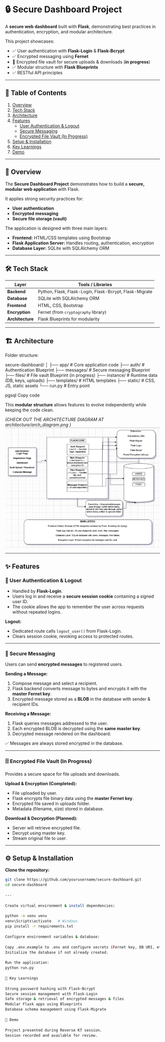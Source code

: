 # 🔒 Secure Dashboard Project

A **secure web dashboard** built with **Flask**, demonstrating best practices in authentication, encryption, and modular architecture.  

This project showcases:  
- ✅ User authentication with **Flask-Login** & **Flask-Bcrypt**  
- ✅ Encrypted messaging using **Fernet**  
- 🔄 Encrypted file vault for secure uploads & downloads (**in progress**)  
- ✅ Modular structure with **Flask Blueprints**  
- ✅ RESTful API principles  

---

## 📑 Table of Contents
1. [Overview](#-overview)
2. [Tech Stack](#-tech-stack)
3. [Architecture](#-architecture)
4. [Features](#-features)
   - [User Authentication & Logout](#-user-authentication--logout)
   - [Secure Messaging](#-secure-messaging)
   - [Encrypted File Vault (In Progress)](#-encrypted-file-vault-in-progress)
5. [Setup & Installation](#️-setup--installation)
6. [Key Learnings](#-key-learnings)
7. [Demo](#-demo)

---

## 📝 Overview

The **Secure Dashboard Project** demonstrates how to build a **secure, modular web application** with Flask.  

It applies strong security practices for:  
- **User authentication**  
- **Encrypted messaging**  
- **Secure file storage (vault)**  

The application is designed with three main layers:  
- **Frontend:** HTML/CSS templates using Bootstrap  
- **Flask Application Server:** Handles routing, authentication, encryption  
- **Database Layer:** SQLite with SQLAlchemy ORM  

---

## 🛠 Tech Stack

| Layer           | Tools / Libraries                                   |
|-----------------|----------------------------------------------------|
| **Backend**     | Python, Flask, Flask-Login, Flask-Bcrypt, Flask-Migrate |
| **Database**    | SQLite with SQLAlchemy ORM                          |
| **Frontend**    | HTML, CSS, Bootstrap                                |
| **Encryption**  | Fernet (from `cryptography` library)                |
| **Architecture**| Flask Blueprints for modularity                     |

---

## 🏗 Architecture

Folder structure:  

secure-dashboard/
│
├── app/ # Core application code
├── auth/ # Authentication Blueprint
├── messages/ # Secure messaging Blueprint
├── files/ # File vault Blueprint (in progress)
├── instance/ # Runtime data (DB, keys, uploads)
├── templates/ # HTML templates
├── static/ # CSS, JS, static assets
└── run.py # Entry point

pgsql
Copy code

This **modular structure** allows features to evolve independently while keeping the code clean.  

*(CHECK OUT THE ARCHITECTURE DIAGRAM AT architecture/arch_diagram.png )*  
![Architecture Diagram](architecture/arch_diagram.png)

---

## ✨ Features

### 🔐 User Authentication & Logout
- Handled by **Flask-Login**.  
- Users log in and receive a **secure session cookie** containing a signed user ID.  
- The cookie allows the app to remember the user across requests without repeated logins.  

**Logout:**  
- Dedicated route calls `logout_user()` from Flask-Login.  
- Clears session cookie, revoking access to protected routes.  

---

### 📨 Secure Messaging
Users can send **encrypted messages** to registered users.  

**Sending a Message:**  
1. Compose message and select a recipient.  
2. Flask backend converts message to bytes and encrypts it with the **master Fernet key**.  
3. Encrypted message stored as a **BLOB** in the database with sender & recipient IDs.  

**Receiving a Message:**  
1. Flask queries messages addressed to the user.  
2. Each encrypted BLOB is decrypted using the **same master key**.  
3. Decrypted message rendered on the dashboard.  

✅ Messages are always stored encrypted in the database.  

---

### 🗄 Encrypted File Vault (In Progress)
Provides a secure space for file uploads and downloads.  

**Upload & Encryption (Completed):**  
- File uploaded by user.  
- Flask encrypts file binary data using the **master Fernet key**.  
- Encrypted file saved in uploads folder.  
- Metadata (filename, size) stored in database.  

**Download & Decryption (Planned):**  
- Server will retrieve encrypted file.  
- Decrypt using master key.  
- Stream original file to user.  

---

## ⚙️ Setup & Installation

**Clone the repository:**
```bash
git clone https://github.com/yourusername/secure-dashboard.git
cd secure-dashboard

---

Create virtual environment & install dependencies:

python -m venv venv
venv\Scripts\activate   # Windows
pip install -r requirements.txt

Configure environment variables & database:

Copy .env.example to .env and configure secrets (Fernet key, DB URI, etc.)
Initialize the database if not already created.

Run the application:
python run.py

🧠 Key Learnings

Strong password hashing with Flask-Bcrypt
Secure session management with Flask-Login
Safe storage & retrieval of encrypted messages & files
Modular Flask apps using Blueprints
Database schema management using Flask-Migrate

🎥 Demo

Project presented during Reverse KT session.
Session recorded and available for review.



